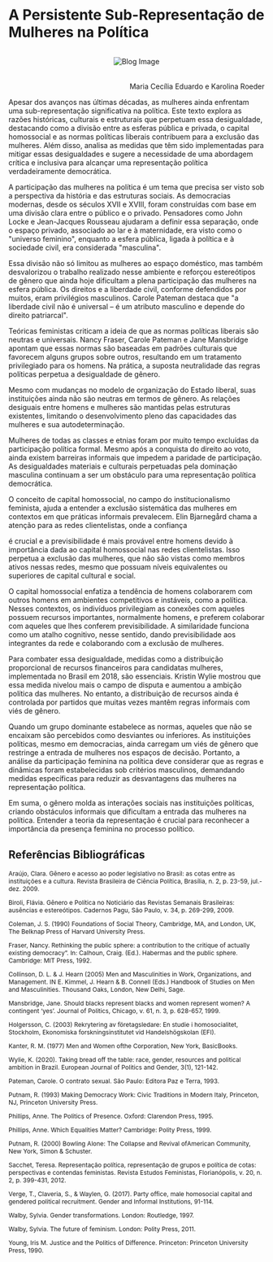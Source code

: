 # A Persistente Sub-Representação de Mulheres na Política

<div style="max-height: 400px; max-width: 100%; overflow: hidden; display: flex; justify-content: center; align-items: center; border-radius: 10px; margin-bottom: 32px; margin-top: 32px">
  <img src="/img/blog/votepeople.png" alt="Blog Image" style="max-height: 100%; max-width: 100%; object-fit: contain;">
</div>

<p style="text-align: right; font-size: 0.875em margin-top: 8px">Maria Cecília Eduardo e Karolina Roeder</p>

Apesar dos avanços nas últimas décadas, as mulheres ainda enfrentam uma sub-representação significativa na política. Este texto explora as razões históricas, culturais e estruturais que perpetuam essa desigualdade, destacando como a divisão entre as esferas pública e privada, o capital homossocial e as normas políticas liberais contribuem para a exclusão das mulheres. Além disso, analisa as medidas que têm sido implementadas para mitigar essas desigualdades e sugere a necessidade de uma abordagem crítica e inclusiva para alcançar uma representação política verdadeiramente democrática.

A participação das mulheres na política é um tema que precisa ser visto sob a perspectiva da história e das estruturas sociais. As democracias modernas, desde os séculos XVII e XVIII, foram construídas com base em uma divisão clara entre o público e o privado. Pensadores como John Locke e Jean-Jacques Rousseau ajudaram a definir essa separação, onde o espaço privado, associado ao lar e à maternidade, era visto como o "universo feminino", enquanto a esfera pública, ligada à política e à sociedade civil, era considerada "masculina".

Essa divisão não só limitou as mulheres ao espaço doméstico, mas também desvalorizou o trabalho realizado nesse ambiente e reforçou estereótipos de gênero que ainda hoje dificultam a plena participação das mulheres na esfera pública. Os direitos e a liberdade civil, conforme defendidos por muitos, eram privilégios masculinos. Carole Pateman destaca que "a liberdade civil não é universal – é um atributo masculino e depende do direito patriarcal".

Teóricas feministas criticam a ideia de que as normas políticas liberais são neutras e universais. Nancy Fraser, Carole Pateman e Jane Mansbridge apontam que essas normas são baseadas em padrões culturais que favorecem alguns grupos sobre outros, resultando em um tratamento privilegiado para os homens. Na prática, a suposta neutralidade das regras políticas perpetua a desigualdade de gênero.

Mesmo com mudanças no modelo de organização do Estado liberal, suas instituições ainda não são neutras em termos de gênero. As relações desiguais entre homens e mulheres são mantidas pelas estruturas existentes, limitando o desenvolvimento pleno das capacidades das mulheres e sua autodeterminação.

Mulheres de todas as classes e etnias foram por muito tempo excluídas da participação política formal. Mesmo após a conquista do direito ao voto, ainda existem barreiras informais que impedem a paridade de participação. As desigualdades materiais e culturais perpetuadas pela dominação masculina continuam a ser um obstáculo para uma representação política democrática.

O conceito de capital homossocial, no campo do institucionalismo feminista, ajuda a entender a exclusão sistemática das mulheres em contextos em que práticas informais prevalecem. Elin Bjarnegård chama a atenção para as redes clientelistas, onde a confiança

é crucial e a previsibilidade é mais provável entre homens devido à importância dada ao capital homossocial nas redes clientelistas. Isso perpetua a exclusão das mulheres, que não são vistas como membros ativos nessas redes, mesmo que possuam níveis equivalentes ou superiores de capital cultural e social.

O capital homossocial enfatiza a tendência de homens colaborarem com outros homens em ambientes competitivos e instáveis, como a política. Nesses contextos, os indivíduos privilegiam as conexões com aqueles possuem recursos importantes, normalmente homens, e preferem colaborar com aqueles que lhes conferem previsibilidade. A similaridade funciona como um atalho cognitivo, nesse sentido, dando previsibilidade aos integrantes da rede e colaborando com a exclusão de mulheres.

Para combater essa desigualdade, medidas como a distribuição proporcional de recursos financeiros para candidatas mulheres, implementada no Brasil em 2018, são essenciais. Kristin Wylie mostrou que essa medida nivelou mais o campo de disputa e aumentou a ambição política das mulheres. No entanto, a distribuição de recursos ainda é controlada por partidos que muitas vezes mantêm regras informais com viés de gênero.

Quando um grupo dominante estabelece as normas, aqueles que não se encaixam são percebidos como desviantes ou inferiores. As instituições políticas, mesmo em democracias, ainda carregam um viés de gênero que restringe a entrada de mulheres nos espaços de decisão. Portanto, a análise da participação feminina na política deve considerar que as regras e dinâmicas foram estabelecidas sob critérios masculinos, demandando medidas específicas para reduzir as desvantagens das mulheres na representação política.

Em suma, o gênero molda as interações sociais nas instituições políticas, criando obstáculos informais que dificultam a entrada das mulheres na política. Entender a teoria da representação é crucial para reconhecer a importância da presença feminina no processo político.

## Referências Bibliográficas

<p style="font-size: 12px">
Araújo, Clara. Gênero e acesso ao poder legislativo no Brasil: as cotas entre as instituições e a cultura. Revista Brasileira de Ciência Política, Brasília, n. 2, p. 23-59, jul.-dez. 2009.
</p>

<p style="font-size: 12px">Biroli, Flávia. Gênero e Política no Noticiário das Revistas Semanais Brasileiras: ausências e estereótipos. Cadernos Pagu, São Paulo, v. 34, p. 269-299, 2009.</p>

<p style="font-size: 12px">Coleman, J. S. (1990) Foundations of Social Theory, Cambridge, MA, and London, UK, The Belknap Press of Harvard University Press.</p>

<p style="font-size: 12px">Fraser, Nancy. Rethinking the public sphere: a contribution to the critique of actually existing democracy”. In: Calhoun, Craig. (Ed.). Habermas and the public sphere. Cambridge: MIT Press, 1992.</p>

<p style="font-size: 12px">Collinson, D. L. & J. Hearn (2005) Men and Masculinities in Work, Organizations, and Management. IN E. Kimmel, J. Hearn & B. Connell (Eds.) Handbook of Studies on Men and Masculinities. Thousand Oaks, London, New Delhi, Sage.</p>

<p style="font-size: 12px">Mansbridge, Jane. Should blacks represent blacks and women represent women? A contingent ‘yes’. Journal of Politics, Chicago, v. 61, n. 3, p. 628-657, 1999.</p>

<p style="font-size: 12px">Holgersson, C. (2003) Rekrytering av företagsledare: En studie i homosocialitet, Stockholm, Ekonomiska forskningsinstitutet vid Handelshögskolan (EFI).</p>

<p style="font-size: 12px">Kanter, R. M. (1977) Men and Women ofthe Corporation, New York, BasicBooks.</p>

<p style="font-size: 12px">Wylie, K. (2020). Taking bread off the table: race, gender, resources and political ambition in Brazil. European Journal of Politics and Gender, 3(1), 121-142.</p>

<p style="font-size: 12px">Pateman, Carole. O contrato sexual. São Paulo: Editora Paz e Terra, 1993.</p>

<p style="font-size: 12px">Putnam, R. (1993) Making Democracy Work: Civic Traditions in Modern Italy, Princeton, NJ, Princeton University Press.</p>

<p style="font-size: 12px">Phillips, Anne. The Politics of Presence. Oxford: Clarendon Press, 1995.</p>

<p style="font-size: 12px">Phillips, Anne. Which Equalities Matter? Cambridge: Polity Press, 1999.</p>

<p style="font-size: 12px">Putnam, R. (2000) Bowling Alone: The Collapse and Revival ofAmerican Community, New York, Simon & Schuster.</p>

<p style="font-size: 12px">Sacchet, Teresa. Representação política, representação de grupos e política de cotas: perspectivas e contendas feministas. Revista Estudos Feministas, Florianópolis, v. 20, n. 2, p. 399-431, 2012.</p>

<p style="font-size: 12px">Verge, T., Claveria, S., & Waylen, G. (2017). Party office, male homosocial capital and gendered political recruitment. Gender and Informal Institutions, 91-114.</p>

<p style="font-size: 12px">Walby, Sylvia. Gender transformations. London: Routledge, 1997.</p>

<p style="font-size: 12px">Walby, Sylvia. The future of feminism. London: Polity Press, 2011.</p>

<p style="font-size: 12px">Young, Iris M. Justice and the Politics of Difference. Princeton: Princeton University Press, 1990.</p>
